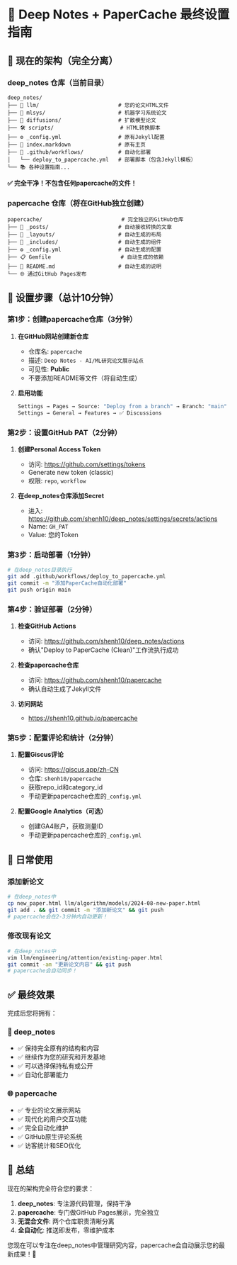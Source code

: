 # 🎯 Deep Notes + PaperCache 最终设置指南

## 📂 现在的架构（完全分离）

### deep_notes 仓库（当前目录）

```
deep_notes/
├── 📄 llm/                         # 您的论文HTML文件
├── 📄 mlsys/                       # 机器学习系统论文
├── 📄 diffusions/                  # 扩散模型论文
├── 🛠️ scripts/                     # HTML转换脚本
├── ⚙️ _config.yml                  # 原有Jekyll配置
├── 📝 index.markdown               # 原有主页
├── 🤖 .github/workflows/           # 自动化部署
│   └── deploy_to_papercache.yml   # 部署脚本（包含Jekyll模板）
└── 📚 各种设置指南...
```

**✅ 完全干净！不包含任何papercache的文件！**

### papercache 仓库（将在GitHub独立创建）

```
papercache/                         # 完全独立的GitHub仓库
├── 📝 _posts/                      # 自动接收转换的文章
├── 🎨 _layouts/                    # 自动生成的布局
├── 🧩 _includes/                   # 自动生成的组件
├── ⚙️ _config.yml                  # 自动生成的配置
├── 📋 Gemfile                      # 自动生成的依赖
├── 📖 README.md                    # 自动生成的说明
└── 🌐 通过GitHub Pages发布
```

## 🚀 设置步骤（总计10分钟）

### 第1步：创建papercache仓库（3分钟）

1. **在GitHub网站创建新仓库**
   - 仓库名: `papercache`
   - 描述: `Deep Notes - AI/ML研究论文展示站点`
   - 可见性: **Public**
   - 不要添加README等文件（将自动生成）

2. **启用功能**
   ```bash
   Settings → Pages → Source: "Deploy from a branch" → Branch: "main"
   Settings → General → Features → ✅ Discussions
   ```

### 第2步：设置GitHub PAT（2分钟）

1. **创建Personal Access Token**
   - 访问: https://github.com/settings/tokens
   - Generate new token (classic)
   - 权限: `repo`, `workflow`

2. **在deep_notes仓库添加Secret**
   - 进入: https://github.com/shenh10/deep_notes/settings/secrets/actions
   - Name: `GH_PAT`
   - Value: 您的Token

### 第3步：启动部署（1分钟）

```bash
# 在deep_notes目录执行
git add .github/workflows/deploy_to_papercache.yml
git commit -m "添加PaperCache自动化部署"
git push origin main
```

### 第4步：验证部署（2分钟）

1. **检查GitHub Actions**
   - 访问: https://github.com/shenh10/deep_notes/actions
   - 确认"Deploy to PaperCache (Clean)"工作流执行成功

2. **检查papercache仓库**
   - 访问: https://github.com/shenh10/papercache
   - 确认自动生成了Jekyll文件

3. **访问网站**
   - https://shenh10.github.io/papercache

### 第5步：配置评论和统计（2分钟）

1. **配置Giscus评论**
   - 访问: https://giscus.app/zh-CN
   - 仓库: `shenh10/papercache`
   - 获取repo_id和category_id
   - 手动更新papercache仓库的`_config.yml`

2. **配置Google Analytics（可选）**
   - 创建GA4账户，获取测量ID
   - 手动更新papercache仓库的`_config.yml`

## 🔄 日常使用

### 添加新论文

```bash
# 在deep_notes中
cp new_paper.html llm/algorithm/models/2024-08-new-paper.html
git add . && git commit -m "添加新论文" && git push
# papercache会在2-3分钟内自动更新！
```

### 修改现有论文

```bash
# 在deep_notes中
vim llm/engineering/attention/existing-paper.html
git commit -am "更新论文内容" && git push
# papercache会自动同步！
```

## ✅ 最终效果

完成后您将拥有：

### 🔬 deep_notes

- ✅ 保持完全原有的结构和内容
- ✅ 继续作为您的研究和开发基地
- ✅ 可以选择保持私有或公开
- ✅ 自动化部署能力

### 🌐 papercache

- ✅ 专业的论文展示网站
- ✅ 现代化的用户交互功能
- ✅ 完全自动化维护
- ✅ GitHub原生评论系统
- ✅ 访客统计和SEO优化

## 🎊 总结

现在的架构完全符合您的要求：

1. **deep_notes**: 专注源代码管理，保持干净
2. **papercache**: 专门做GitHub Pages展示，完全独立
3. **无混合文件**: 两个仓库职责清晰分离
4. **全自动化**: 推送即发布，零维护成本

您现在可以专注在deep_notes中管理研究内容，papercache会自动展示您的最新成果！🚀

